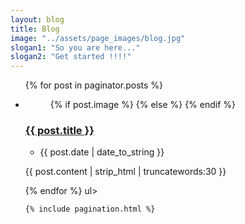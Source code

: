 ```yaml
---
layout: blog
title: Blog
image: "../assets/page_images/blog.jpg"
slogan1: "So you are here..."
slogan2: "Get started !!!!"
---
```



<div class="main">
		<ul class="blog-list">
{% for post in paginator.posts %}
<li>
	<figure class="" >
	{% if post.image %}
	<a href="{{ post.url }}" title="" style="background-image: url({{ post.image }})"></a>
	{% else %}
	<a href="{{ post.url }}" title="" style="background-image: url({{ site.baseurl }}assets/post_images/{{post.post_for}}.png)"></a>
	{% endif %}
	</figure>
<div class="blog-content">            
<h3><a href="{{ post.url }}">{{ post.title }}</a></h3>            
<ul>
<li>
<time>
<span class="posted-on">
<time>
<time class="entry-date published">{{ post.date | date_to_string }}</time>
</time>
</span>
</time>
</li>
</ul>
<p>{{ post.content | strip_html | truncatewords:30 }}</p>
</div>
</li>
{% endfor %}	
ul>

	{% include pagination.html %}

</div>
